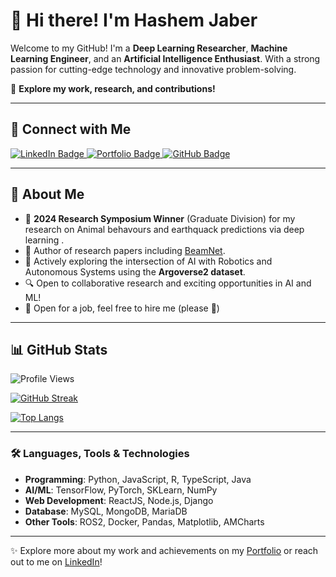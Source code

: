 # 👋 Hi there! I'm Hashem Jaber

Welcome to my GitHub! I'm a **Deep Learning Researcher**, **Machine Learning Engineer**, and an **Artificial Intelligence Enthusiast**. With a strong passion for cutting-edge technology and innovative problem-solving.

🌟 **Explore my work, research, and contributions!**

---

## 🔗 Connect with Me
<div id="badges">
  <a href="https://linkedin.com/in/hashemjaber">
    <img src="https://img.shields.io/badge/LinkedIn-blue?style=for-the-badge&logo=linkedin&logoColor=white" alt="LinkedIn Badge"/>
  </a>
  <a href="https://hashemdev.com?src=GitHub">
    <img src="https://img.shields.io/badge/Portfolio-black?style=for-the-badge&logo=firefox&logoColor=white" alt="Portfolio Badge"/>
  </a>
  <a href="https://github.com/hashemJaber">
    <img src="https://img.shields.io/badge/GitHub-grey?style=for-the-badge&logo=github&logoColor=white" alt="GitHub Badge"/>
  </a>
</div>

---

## 💼 About Me


- 🏅 **2024 Research Symposium Winner** (Graduate Division) for my research on Animal behavours and earthquack predictions via deep learning .
- 📜 Author of research papers including [BeamNet](https://github.com/hashemJaber/BeamNet).
- 🌱 Actively exploring the intersection of AI with Robotics and Autonomous Systems using the **Argoverse2 dataset**.
- 🔍 Open to collaborative research and exciting opportunities in AI and ML!
-  💼 Open for a job, feel free to hire me (please 🥲)

---

## 📊 GitHub Stats

![Profile Views](https://komarev.com/ghpvc/?username=hashemJaber&style=flat-square&color=blue)

[![GitHub Streak](http://github-readme-streak-stats.herokuapp.com?user=hashemJaber&theme=dark&background=000000)](https://git.io/streak-stats)

[![Top Langs](https://github-readme-stats.vercel.app/api/top-langs/?username=hashemJaber&theme=dark&background=000000)](https://github.com/anuraghazra/github-readme-stats)

---

### 🛠️ Languages, Tools & Technologies
- **Programming**: Python, JavaScript, R, TypeScript, Java
- **AI/ML**: TensorFlow, PyTorch, SKLearn, NumPy
- **Web Development**: ReactJS, Node.js, Django
- **Database**: MySQL, MongoDB, MariaDB
- **Other Tools**: ROS2, Docker, Pandas, Matplotlib, AMCharts

---

✨ Explore more about my work and achievements on my [Portfolio](https://hashemdev.com?src=GitHub) or reach out to me on [LinkedIn](https://linkedin.com/in/hashemjaber)!

